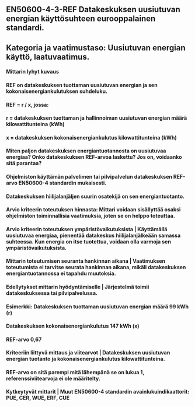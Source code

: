 ## EN50600-4-3-REF Datakeskuksen uusiutuvan energian käyttösuhteen eurooppalainen standardi.
## Kategoria ja vaatimustaso: Uusiutuvan energian käyttö, laatuvaatimus.
#### Mittarin lyhyt kuvaus
#### REF on datakeskuksen tuottaman uusiutuvan energian ja sen kokonaisenergiankulutuksen suhdeluku.
#### REF = r / x, jossa:
#### r = datakeskuksen tuottaman ja hallinnoiman uusiutuvan energian määrä kilowattitunteina (kWh)
#### x = datakeskuksen kokonaisenergiankulutus kilowattitunteina (kWh)

#### Miten paljon datakeskuksen energiantuotannosta on uusiutuvaa energiaa? Onko datakeskuksen REF-arvoa laskettu? Jos on, voidaanko sitä parantaa?
#### Ohjelmiston käyttämän palvelimen tai pilvipalvelun datakeskuksen REF-arvo EN50600-4 standardin mukaisesti.
#### Datakeskuksen hiilijalanjäljen suurin osatekijä on sen energiantuotanto.
#### Arvio kriteerin toteutuksen hinnasta: Mittari voidaan sisällyttää osaksi ohjelmiston toiminnallisia vaatimuksia, joten se on helppo toteuttaa.
#### Arvio kriteerin toteutuksen ympäristövaikutuksista | Käyttämällä uusiutuvaa energiaa, pienentää datakeskus hiilijalanjälkeään samassa suhteessa. Kun energia on itse tuotettua, voidaan olla varmoja sen ympäristövaikutuksista.
#### Mittarin toteutumisen seuranta hankinnan aikana | Vaatimuksen toteutumista ei tarvitse seurata hankinnan aikana, mikäli datakeskuksen energiantuotannossa ei tapahdu muutoksia.
#### Edellytykset mittarin hyödyntämiselle | Järjestelmä toimii datakeskuksessa tai pilvipalvelussa.

#### Esimerkki: Datakeskuksen tuottaman uusiutuvan energian määrä	99 kWh (r)
#### Datakeskuksen kokonaisenergiankulutus	147 kWh (x)
#### REF-arvo	0,67

#### Kriteeriin liittyvä mittaus ja viitearvot | Datakeskuksen uusiutuvan energian tuotanto ja kokonaisenergiankulutus kilowattitunteina.
#### REF-arvo on sitä parempi mitä lähempänä se on lukua 1, referenssiviitearvoja ei ole määritelty.
#### Kytkeytyvät mittarit | Muut EN50600-4 standardin avainlukuindikaattorit: PUE, CER, WUE, ERF, CUE



